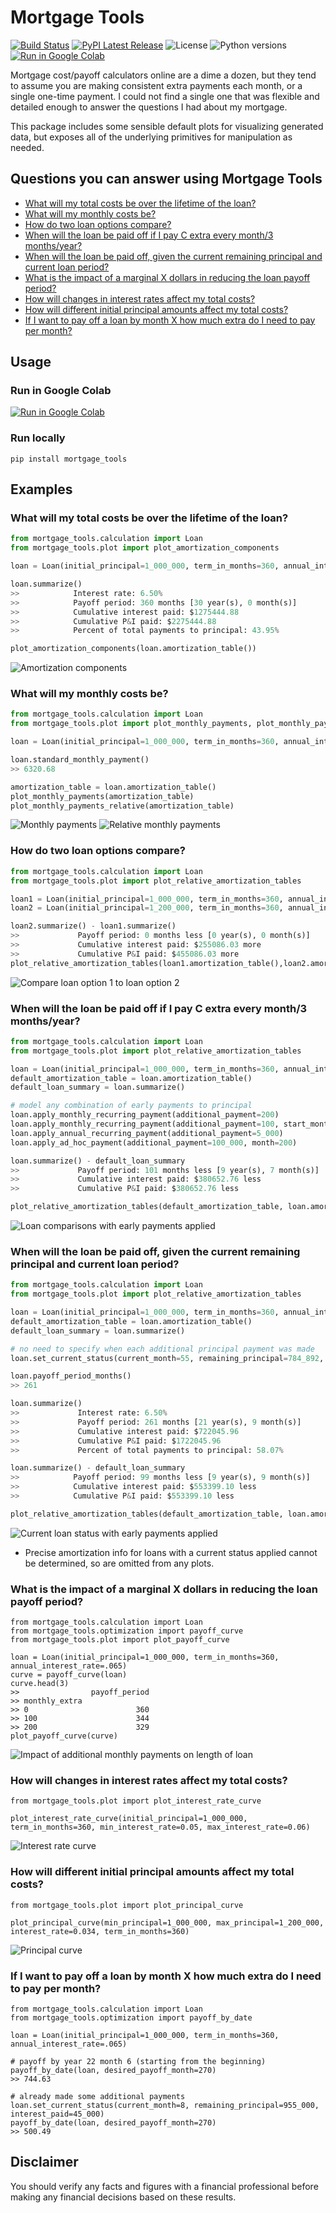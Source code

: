 # Mortgage Tools

[![Build Status](https://github.com/lmnoel/mortgage-tools/actions/workflows/python-package.yml/badge.svg)](https://github.com/lmnoel/mortgage-tools/actions/workflows/python-package.yml)
[![PyPI Latest Release](https://img.shields.io/pypi/v/mortgage_tools.svg)](https://pypi.org/project/mortgage_tools/)
![License](https://img.shields.io/pypi/l/mortgage_tools)
![Python versions](https://img.shields.io/pypi/pyversions/mortgage_tools)
[![Run in Google Colab](https://colab.research.google.com/assets/colab-badge.svg)](https://colab.research.google.com/github/lmnoel/mortgage-tools/blob/main/notebook/mortgage_tools_demo.ipynb)

Mortgage cost/payoff calculators online are a dime a dozen, but they tend to assume you are making consistent extra
payments each month, or a single one-time payment. I could not find a single one that was flexible and detailed enough
to answer the questions I had about my mortgage.

This package includes some sensible default plots for visualizing generated data, but exposes all of the underlying 
primitives for manipulation as needed.

## Questions you can answer using Mortgage Tools
 * [What will my total costs be over the lifetime of the loan?](#what-will-my-total-costs-be-over-the-lifetime-of-the-loan)
 * [What will my monthly costs be?](#what-will-my-monthly-costs-be)
 * [How do two loan options compare?](#how-do-two-loan-options-compare)
 * [When will the loan be paid off if I pay C extra every month/3 months/year?](#when-will-the-loan-be-paid-off-if-I-pay-c-extra-every-month3-monthsyear)
 * [When will the loan be paid off, given the current remaining principal and current loan period?](#when-will-the-loan-be-paid-off-given-the-current-remaining-principal-and-current-loan-period)
 * [What is the impact of a marginal X dollars in reducing the loan payoff period?](#what-is-the-impact-of-a-marginal-x-dollars-in-reducing-the-loan-payoff-period)
 * [How will changes in interest rates affect my total costs?](#how-will-changes-in-interest-rates-affect-my-total-costs)
 * [How will different initial principal amounts affect my total costs?](#how-will-different-initial-principal-amounts-affect-my-total-costs)
 * [If I want to pay off a loan by month X how much extra do I need to pay per month?](#if-I-want-to-pay-off-a-loan-by-month-x-how-much-extra-do-I-need-to-pay-per-month)

## Usage

### Run in Google Colab

[![Run in Google Colab](https://colab.research.google.com/assets/colab-badge.svg)](https://colab.research.google.com/github/lmnoel/mortgage-tools/blob/main/notebook/mortgage_tools_demo.ipynb)

### Run locally

`pip install mortgage_tools`

## Examples

### What will my total costs be over the lifetime of the loan?

```python
from mortgage_tools.calculation import Loan
from mortgage_tools.plot import plot_amortization_components

loan = Loan(initial_principal=1_000_000, term_in_months=360, annual_interest_rate=.065)

loan.summarize()
>>            Interest rate: 6.50%
>>            Payoff period: 360 months [30 year(s), 0 month(s)]
>>            Cumulative interest paid: $1275444.88
>>            Cumulative P&I paid: $2275444.88
>>            Percent of total payments to principal: 43.95%

plot_amortization_components(loan.amortization_table())
```
![Amortization components](images/fig1.png)

### What will my monthly costs be?

```python
from mortgage_tools.calculation import Loan
from mortgage_tools.plot import plot_monthly_payments, plot_monthly_payments_relative

loan = Loan(initial_principal=1_000_000, term_in_months=360, annual_interest_rate=.065)

loan.standard_monthly_payment()
>> 6320.68

amortization_table = loan.amortization_table()
plot_monthly_payments(amortization_table)
plot_monthly_payments_relative(amortization_table)
```
![Monthly payments](images/fig2.png)
![Relative monthly payments](images/fig3.png)

### How do two loan options compare?

```python
from mortgage_tools.calculation import Loan
from mortgage_tools.plot import plot_relative_amortization_tables

loan1 = Loan(initial_principal=1_000_000, term_in_months=360, annual_interest_rate=.065)
loan2 = Loan(initial_principal=1_200_000, term_in_months=360, annual_interest_rate=.065)

loan2.summarize() - loan1.summarize()
>>             Payoff period: 0 months less [0 year(s), 0 month(s)]
>>             Cumulative interest paid: $255086.03 more
>>             Cumulative P&I paid: $455086.03 more
plot_relative_amortization_tables(loan1.amortization_table(),loan2.amortization_table())
```
![Compare loan option 1 to loan option 2](images/fig4.png)

### When will the loan be paid off if I pay C extra every month/3 months/year?

```python
from mortgage_tools.calculation import Loan
from mortgage_tools.plot import plot_relative_amortization_tables

loan = Loan(initial_principal=1_000_000, term_in_months=360, annual_interest_rate=.065)
default_amortization_table = loan.amortization_table()
default_loan_summary = loan.summarize()

# model any combination of early payments to principal
loan.apply_monthly_recurring_payment(additional_payment=200)
loan.apply_monthly_recurring_payment(additional_payment=100, start_month=45, end_month=48)
loan.apply_annual_recurring_payment(additional_payment=5_000)
loan.apply_ad_hoc_payment(additional_payment=100_000, month=200)

loan.summarize() - default_loan_summary
>>             Payoff period: 101 months less [9 year(s), 7 month(s)]
>>             Cumulative interest paid: $380652.76 less
>>             Cumulative P&I paid: $380652.76 less

plot_relative_amortization_tables(default_amortization_table, loan.amortization_table())
```
![Loan comparisons with early payments applied](images/fig5.png)

### When will the loan be paid off, given the current remaining principal and current loan period?

```python
from mortgage_tools.calculation import Loan
from mortgage_tools.plot import plot_relative_amortization_tables

loan = Loan(initial_principal=1_000_000, term_in_months=360, annual_interest_rate=.065)
default_amortization_table = loan.amortization_table()
default_loan_summary = loan.summarize()

# no need to specify when each additional principal payment was made
loan.set_current_status(current_month=55, remaining_principal=784_892, interest_paid=200_368)

loan.payoff_period_months()
>> 261

loan.summarize()
>>             Interest rate: 6.50%
>>             Payoff period: 261 months [21 year(s), 9 month(s)]
>>             Cumulative interest paid: $722045.96
>>             Cumulative P&I paid: $1722045.96
>>             Percent of total payments to principal: 58.07%

loan.summarize() - default_loan_summary
>>            Payoff period: 99 months less [9 year(s), 9 month(s)]
>>            Cumulative interest paid: $553399.10 less
>>            Cumulative P&I paid: $553399.10 less

plot_relative_amortization_tables(default_amortization_table, loan.amortization_table())
```
![Current loan status with early payments applied](images/fig6.png)
* Precise amortization info for loans with a current status applied cannot be determined, so are omitted from any plots.

### What is the impact of a marginal X dollars in reducing the loan payoff period?
```python3
from mortgage_tools.calculation import Loan
from mortgage_tools.optimization import payoff_curve
from mortgage_tools.plot import plot_payoff_curve

loan = Loan(initial_principal=1_000_000, term_in_months=360, annual_interest_rate=.065)
curve = payoff_curve(loan)
curve.head(3)
>>                payoff_period
>> monthly_extra               
>> 0                        360
>> 100                      344
>> 200                      329
plot_payoff_curve(curve)
```
![Impact of additional monthly payments on length of loan](images/fig7.png)

### How will changes in interest rates affect my total costs?
```python3
from mortgage_tools.plot import plot_interest_rate_curve

plot_interest_rate_curve(initial_principal=1_000_000, term_in_months=360, min_interest_rate=0.05, max_interest_rate=0.06)
```
![Interest rate curve](images/fig8.png)

### How will different initial principal amounts affect my total costs?
```python3
from mortgage_tools.plot import plot_principal_curve

plot_principal_curve(min_principal=1_000_000, max_principal=1_200_000, interest_rate=0.034, term_in_months=360)
```
![Principal curve](images/fig9.png)

### If I want to pay off a loan by month X how much extra do I need to pay per month?
```python3
from mortgage_tools.calculation import Loan
from mortgage_tools.optimization import payoff_by_date

loan = Loan(initial_principal=1_000_000, term_in_months=360, annual_interest_rate=.065)

# payoff by year 22 month 6 (starting from the beginning)
payoff_by_date(loan, desired_payoff_month=270)
>> 744.63

# already made some additional payments
loan.set_current_status(current_month=8, remaining_principal=955_000, interest_paid=45_000)
payoff_by_date(loan, desired_payoff_month=270)
>> 500.49
```

## Disclaimer

You should verify any facts and figures with a financial professional before making any financial decisions based on these results.